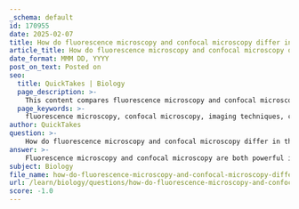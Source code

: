 ```yaml
---
_schema: default
id: 170955
date: 2025-02-07
title: How do fluorescence microscopy and confocal microscopy differ in their imaging capabilities?
article_title: How do fluorescence microscopy and confocal microscopy differ in their imaging capabilities?
date_format: MMM DD, YYYY
post_on_text: Posted on
seo:
  title: QuickTakes | Biology
  page_description: >-
    This content compares fluorescence microscopy and confocal microscopy, highlighting their differences in imaging capabilities, resolution, and specific applications in cell biology.
  page_keywords: >-
    fluorescence microscopy, confocal microscopy, imaging techniques, cell biology, live cell imaging, optical sectioning, resolution, background noise, three-dimensional imaging, laser scanning
author: QuickTakes
question: >-
    How do fluorescence microscopy and confocal microscopy differ in their imaging capabilities?
answer: >-
    Fluorescence microscopy and confocal microscopy are both powerful imaging techniques used in cell biology, but they differ significantly in their imaging capabilities and applications.\n\n### Fluorescence Microscopy\nFluorescence microscopy utilizes the principles of fluorescence, where specific fluorescent molecules absorb light at a certain wavelength and emit light at a longer wavelength. This technique allows researchers to label and visualize specific cellular components, such as proteins or organelles, in live cells. Key features include:\n\n- **Live Cell Imaging**: Fluorescence microscopy is particularly effective for observing live cells, as it can visualize dynamic processes in real-time.\n- **Specificity**: By using fluorescent tags, researchers can selectively visualize particular proteins or structures within the cell.\n- **Resolution Limit**: The resolution is generally limited to about 200 nanometers due to the diffraction of light, which can restrict the ability to resolve closely spaced structures.\n\n### Confocal Microscopy\nConfocal microscopy is an advanced form of fluorescence microscopy that employs laser light to scan specimens and create high-resolution images. It offers several advantages over traditional fluorescence microscopy:\n\n- **Optical Sectioning**: Confocal microscopy can perform optical sectioning, allowing for the collection of images at various depths within a specimen. This capability is particularly useful for imaging thick tissues and complex cellular structures, as it enables the creation of three-dimensional representations without the need for physical sectioning.\n- **Reduced Background Noise**: By using a pinhole aperture to exclude out-of-focus light, confocal microscopy significantly reduces background noise, resulting in clearer images with improved contrast.\n- **Higher Resolution**: The combination of laser scanning and optical sectioning results in higher resolution images compared to standard fluorescence microscopy, making it easier to distinguish between closely spaced structures.\n\n### Summary of Differences\n- **Imaging Depth**: Confocal microscopy excels in imaging thick specimens through optical sectioning, while traditional fluorescence microscopy may struggle with depth due to out-of-focus light.\n- **Resolution**: Confocal microscopy generally provides higher resolution images due to its ability to focus on a specific plane and reduce background noise.\n- **Applications**: Fluorescence microscopy is often used for live cell imaging and dynamic processes, while confocal microscopy is preferred for detailed structural studies and three-dimensional reconstructions of complex tissues.\n\nIn conclusion, while both techniques are invaluable in cell biology, confocal microscopy offers enhanced imaging capabilities, particularly for thick specimens and high-resolution imaging, making it a powerful tool for studying cellular structures and processes in greater detail.
subject: Biology
file_name: how-do-fluorescence-microscopy-and-confocal-microscopy-differ-in-their-imaging-capabilities.md
url: /learn/biology/questions/how-do-fluorescence-microscopy-and-confocal-microscopy-differ-in-their-imaging-capabilities
score: -1.0
---
```


&nbsp;